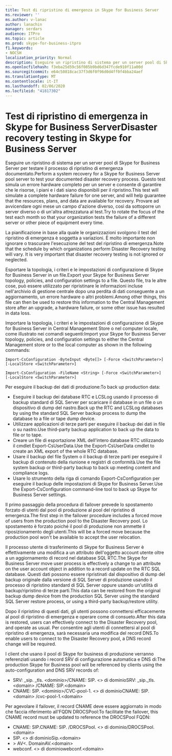 ```yaml
---
title: Test di ripristino di emergenza in Skype for Business Server
ms.reviewer: ''
ms.author: v-lanac
author: lanachin
manager: serdars
audience: ITPro
ms.topic: article
ms.prod: skype-for-business-itpro
f1.keywords:
- NOCSH
localization_priority: Normal
description: Eseguire un ripristino di sistema per un server pool di Skype for Business Server per testare il processo di ripristino di emergenza documentato
ms.openlocfilehash: f3eba25d59c56f085b9bd6d347fcde910f11a00d
ms.sourcegitcommit: e64c50818cac37f3d6f0f96d0d4ff0f4bba24aef
ms.translationtype: MT
ms.contentlocale: it-IT
ms.lasthandoff: 02/06/2020
ms.locfileid: "41817302"
---
```

# <a name="disaster-recovery-testing-in-skype-for-business-server"></a><span data-ttu-id="9015c-103">Test di ripristino di emergenza in Skype for Business Server</span><span class="sxs-lookup"><span data-stu-id="9015c-103">Disaster recovery testing in Skype for Business Server</span></span>

<span data-ttu-id="9015c-104">Eseguire un ripristino di sistema per un server pool di Skype for Business Server per testare il processo di ripristino di emergenza documentato.</span><span class="sxs-lookup"><span data-stu-id="9015c-104">Perform a system recovery for a Skype for Business Server pool server to test your documented disaster recovery process.</span></span> <span data-ttu-id="9015c-105">Questo test simula un errore hardware completo per un server e consente di garantire che le risorse, i piani e i dati siano disponibili per il ripristino.</span><span class="sxs-lookup"><span data-stu-id="9015c-105">This test will simulate a complete hardware failure for one server, and will help guarantee that the resources, plans, and data are available for recovery.</span></span> <span data-ttu-id="9015c-106">Provare ad avvicendare ogni mese un campo d'azione diverso, così da sottoporre un server diverso o di un'altra attrezzatura al test.</span><span class="sxs-lookup"><span data-stu-id="9015c-106">Try to rotate the focus of the test each month so that your organization tests the failure of a different server or other piece of equipment every time.</span></span> 

<span data-ttu-id="9015c-p102">La pianificazione in base alla quale le organizzazioni svolgono il test del ripristino di emergenza è soggetta a variazioni. È molto importante non ignorare o trascurare l'esecuzione del test del ripristino di emergenza.</span><span class="sxs-lookup"><span data-stu-id="9015c-p102">Note that the schedule by which organizations perform Disaster Recovery testing will vary. It is very important that disaster recovery testing is not ignored or neglected.</span></span> 

<span data-ttu-id="9015c-109">Esportare la topologia, i criteri e le impostazioni di configurazione di Skype for Business Server in un file.</span><span class="sxs-lookup"><span data-stu-id="9015c-109">Export your Skype for Business Server topology, policies, and configuration settings to a file.</span></span> <span data-ttu-id="9015c-110">Questo file, tra le altre cose, può essere utilizzato per ripristinare le informazioni incluse nell'archivio di gestione centrale dopo una perdita di dati conseguente a un aggiornamento, un errore hardware o altri problemi.</span><span class="sxs-lookup"><span data-stu-id="9015c-110">Among other things, this file can then be used to restore this information to the Central Management store after an upgrade, a hardware failure, or some other issue has resulted in data loss.</span></span>

<span data-ttu-id="9015c-111">Importare la topologia, i criteri e le impostazioni di configurazione di Skype for Business Server in Central Management Store o nel computer locale, come illustrato nei comandi seguenti:</span><span class="sxs-lookup"><span data-stu-id="9015c-111">Import your Skype for Business Server topology, policies, and configuration settings to either the Central Management store or to the local computer as shown in the following commands:</span></span> 

`Import-CsConfiguration -ByteInput <Byte[]> [-Force <SwitchParameter>] [-LocalStore <SwitchParameter>]`

`Import-CsConfiguration -FileName <String> [-Force <SwitchParameter>] [-LocalStore <SwitchParameter>]` 

<span data-ttu-id="9015c-112">Per eseguire il backup dei dati di produzione:</span><span class="sxs-lookup"><span data-stu-id="9015c-112">To back up production data:</span></span>

- <span data-ttu-id="9015c-113">Eseguire il backup dei database RTC e LCSLog usando il processo di backup standard di SQL Server per scaricare il database in un file o un dispositivo di dump del nastro.</span><span class="sxs-lookup"><span data-stu-id="9015c-113">Back up the RTC and LCSLog databases by using the standard SQL Server backup process to dump the database to a file or tape dump device.</span></span>
- <span data-ttu-id="9015c-114">Utilizzare applicazioni di terze parti per eseguire il backup dei dati in file o su nastro.</span><span class="sxs-lookup"><span data-stu-id="9015c-114">Use third-party backup application to back up the data to file or to tape.</span></span>
- <span data-ttu-id="9015c-115">Creare un file di esportazione XML dell'intero database RTC utilizzando il cmdlet Export-CsUserData.</span><span class="sxs-lookup"><span data-stu-id="9015c-115">Use the Export-CsUserData cmdlet to create an XML export of the whole RTC database.</span></span>
- <span data-ttu-id="9015c-116">Usare il backup del file System o il backup di terze parti per eseguire il backup di contenuto della riunione e registri di conformità.</span><span class="sxs-lookup"><span data-stu-id="9015c-116">Use the file system backup or third-party backup to back up meeting content and compliance logs.</span></span>
- <span data-ttu-id="9015c-117">Usare lo strumento della riga di comando Export-CsConfiguration per eseguire il backup delle impostazioni di Skype for Business Server.</span><span class="sxs-lookup"><span data-stu-id="9015c-117">Use the Export-CsConfiguration command-line tool to back up Skype for Business Server settings.</span></span>

<span data-ttu-id="9015c-118">Il primo passaggio della procedura di failover prevede lo spostamento forzato di utenti dal pool di produzione al pool del ripristino di emergenza.</span><span class="sxs-lookup"><span data-stu-id="9015c-118">The first step in the failover procedure includes a forced move of users from the production pool to the Disaster Recovery pool.</span></span> <span data-ttu-id="9015c-119">Lo spostamento è forzato poiché il pool di produzione non ammette il riposizionamento degli utenti.</span><span class="sxs-lookup"><span data-stu-id="9015c-119">This will be a forced move because the production pool won't be available to accept the user relocation.</span></span>

<span data-ttu-id="9015c-120">Il processo utente di trasferimento di Skype for Business Server è effettivamente una modifica a un attributo dell'oggetto account utente oltre a un aggiornamento di record nel database SQL RTC.</span><span class="sxs-lookup"><span data-stu-id="9015c-120">The Skype for Business Server move user process is effectively a change to an attribute on the user account object in addition to a record update on the RTC SQL database.</span></span> <span data-ttu-id="9015c-121">Questi dati possono essere ripristinati dal dispositivo di dump del backup originale dalla versione di SQL Server di produzione usando il processo di ripristino standard di SQL Server oppure usando un'utilità di backup/ripristino di terze parti.</span><span class="sxs-lookup"><span data-stu-id="9015c-121">This data can be restored from the original backup dump device from the production SQL Server using the standard SQL Server restore process, or using a third-party backup/restore utility.</span></span>

<span data-ttu-id="9015c-122">Dopo il ripristino di questi dati, gli utenti possono connettersi efficacemente al pool di ripristino di emergenza e operare come di consueto.</span><span class="sxs-lookup"><span data-stu-id="9015c-122">After this data is restored, users can effectively connect to the Disaster Recovery pool, and operate as usual.</span></span> <span data-ttu-id="9015c-123">Per consentire agli utenti di connettersi al pool di ripristino di emergenza, sarà necessaria una modifica del record DNS.</span><span class="sxs-lookup"><span data-stu-id="9015c-123">To enable users to connect to the Disaster Recovery pool, a DNS record change will be required.</span></span>

<span data-ttu-id="9015c-124">I client che usano il pool di Skype for business di produzione verranno referenziati usando i record SRV di configurazione automatica e DNS di:</span><span class="sxs-lookup"><span data-stu-id="9015c-124">The production Skype for Business pool will be referenced by clients using the auto-configuration and DNS SRV records of:</span></span>

- <span data-ttu-id="9015c-125">SRV: _sip. _tls. \<dominio>/CNAME: SIP. \<> di dominio</span><span class="sxs-lookup"><span data-stu-id="9015c-125">SRV: _sip._tls.\<domain> /CNAME: SIP.\<domain></span></span>
- <span data-ttu-id="9015c-126">CNAME: SIP. \<dominio>/CVC-pool-1. \<> di dominio</span><span class="sxs-lookup"><span data-stu-id="9015c-126">CNAME: SIP.\<domain> /cvc-pool-1.\<domain></span></span>

<span data-ttu-id="9015c-127">Per agevolare il failover, il record CNAME deve essere aggiornato in modo che faccia riferimento all'FQDN DROCSPool:</span><span class="sxs-lookup"><span data-stu-id="9015c-127">To facilitate the failover, this CNAME record must be updated to reference the DROCSPool FQDN:</span></span>

- <span data-ttu-id="9015c-128">CNAME: SIP.<domain></span><span class="sxs-lookup"><span data-stu-id="9015c-128">CNAME: SIP.<domain></span></span> <span data-ttu-id="9015c-129">/DROCSPool. \<> di dominio</span><span class="sxs-lookup"><span data-stu-id="9015c-129">/DROCSPool.\<domain></span></span>
- <span data-ttu-id="9015c-130">SIP. \<> di dominio</span><span class="sxs-lookup"><span data-stu-id="9015c-130">Sip.\<domain></span></span>
- <span data-ttu-id="9015c-131">> AV\<. Domain</span><span class="sxs-lookup"><span data-stu-id="9015c-131">AV.\<domain></span></span>
- <span data-ttu-id="9015c-132">webconf. \<> di dominio</span><span class="sxs-lookup"><span data-stu-id="9015c-132">webconf.\<domain></span></span>
